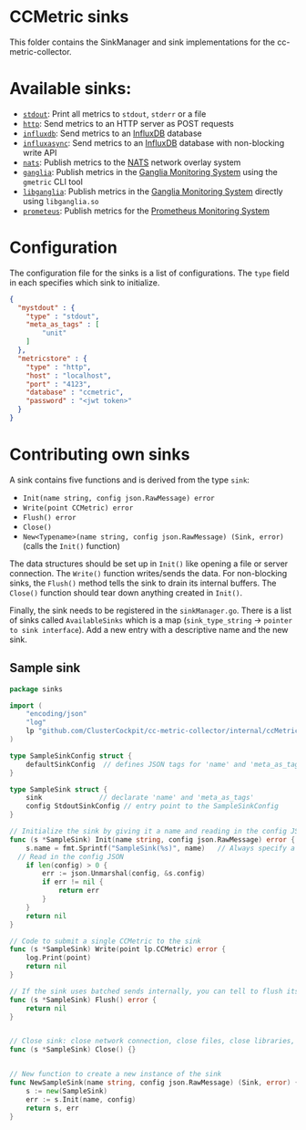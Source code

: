 <!--
---
title: Message sinks
description: Message sinks for ClusterCockpit
categories: [cc-lib]
tags: ['Admin', 'Developer']
weight: 2
hugo_path: docs/reference/cc-lib/sinks/_index.md
---
-->

# CCMetric sinks

This folder contains the SinkManager and sink implementations for the cc-metric-collector.

# Available sinks:
- [`stdout`](./stdoutSink.md): Print all metrics to `stdout`, `stderr` or a file
- [`http`](./httpSink.md): Send metrics to an HTTP server as POST requests
- [`influxdb`](./influxSink.md): Send metrics to an [InfluxDB](https://www.influxdata.com/products/influxdb/) database
- [`influxasync`](./influxAsyncSink.md): Send metrics to an [InfluxDB](https://www.influxdata.com/products/influxdb/) database with non-blocking write API
- [`nats`](./natsSink.md): Publish metrics to the [NATS](https://nats.io/) network overlay system
- [`ganglia`](./gangliaSink.md): Publish metrics in the [Ganglia Monitoring System](http://ganglia.info/) using the `gmetric` CLI tool
- [`libganglia`](./libgangliaSink.md): Publish metrics in the [Ganglia Monitoring System](http://ganglia.info/) directly using `libganglia.so`
- [`prometeus`](./prometheusSink.md): Publish metrics for the [Prometheus Monitoring System](https://prometheus.io/)

# Configuration

The configuration file for the sinks is a list of configurations. The `type` field in each specifies which sink to initialize.

```json
{
  "mystdout" : {
    "type" : "stdout",
    "meta_as_tags" : [
    	"unit"
    ]
  },
  "metricstore" : {
    "type" : "http",
    "host" : "localhost",
    "port" : "4123",
    "database" : "ccmetric",
    "password" : "<jwt token>"
  }
}
```




# Contributing own sinks
A sink contains five functions and is derived from the type `sink`:
* `Init(name string, config json.RawMessage) error`
* `Write(point CCMetric) error`
* `Flush() error`
* `Close()`
* `New<Typename>(name string, config json.RawMessage) (Sink, error)` (calls the `Init()` function)

The data structures should be set up in `Init()` like opening a file or server connection. The `Write()` function writes/sends the data. For non-blocking sinks, the `Flush()` method tells the sink to drain its internal buffers. The `Close()` function should tear down anything created in `Init()`.

Finally, the sink needs to be registered in the `sinkManager.go`. There is a list of sinks called `AvailableSinks` which is a map (`sink_type_string` -> `pointer to sink interface`). Add a new entry with a descriptive name and the new sink.

## Sample sink

```go
package sinks

import (
	"encoding/json"
	"log"
	lp "github.com/ClusterCockpit/cc-metric-collector/internal/ccMetric"
)

type SampleSinkConfig struct {
	defaultSinkConfig  // defines JSON tags for 'name' and 'meta_as_tags'
}

type SampleSink struct {
	sink              // declarate 'name' and 'meta_as_tags'
	config StdoutSinkConfig // entry point to the SampleSinkConfig
}

// Initialize the sink by giving it a name and reading in the config JSON
func (s *SampleSink) Init(name string, config json.RawMessage) error {
	s.name = fmt.Sprintf("SampleSink(%s)", name)   // Always specify a name here
  // Read in the config JSON
	if len(config) > 0 {
		err := json.Unmarshal(config, &s.config)
		if err != nil {
			return err
		}
	}
	return nil
}

// Code to submit a single CCMetric to the sink
func (s *SampleSink) Write(point lp.CCMetric) error {
	log.Print(point)
	return nil
}

// If the sink uses batched sends internally, you can tell to flush its buffers
func (s *SampleSink) Flush() error {
	return nil
}


// Close sink: close network connection, close files, close libraries, ...
func (s *SampleSink) Close() {}


// New function to create a new instance of the sink
func NewSampleSink(name string, config json.RawMessage) (Sink, error) {
	s := new(SampleSink)
	err := s.Init(name, config)
	return s, err
}

```
